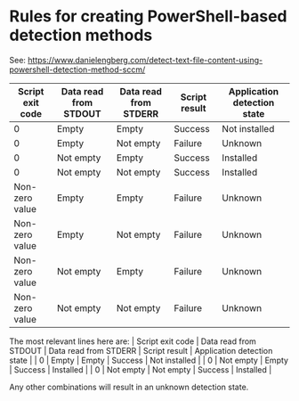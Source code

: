 # Rules for creating PowerShell-based detection methods
See: https://www.danielengberg.com/detect-text-file-content-using-powershell-detection-method-sccm/
 
 | Script exit code | Data read from STDOUT | Data read from STDERR | Script result | Application detection state | 
 | ---------------- | --------------------- | --------------------- | ------------- | --------------------------- | 
 | 0 | Empty | Empty | Success | Not installed | 
 | 0 | Empty | Not empty | Failure | Unknown | 
 | 0 | Not empty | Empty | Success | Installed | 
 | 0 | Not empty | Not empty | Success | Installed | 
 | Non-zero value | Empty | Empty | Failure | Unknown | 
 | Non-zero value | Empty | Not empty | Failure | Unknown | 
 | Non-zero value | Not empty | Empty | Failure | Unknown | 
 | Non-zero value | Not empty | Not empty | Failure | Unknown | 
 
The most relevant lines here are:
 | Script exit code | Data read from STDOUT | Data read from STDERR | Script result | Application detection state | 
 | 0 | Empty | Empty | Success | Not installed | 
 | 0 | Not empty | Empty | Success | Installed | 
 | 0 | Not empty | Not empty | Success | Installed | 
 
Any other combinations will result in an unknown detection state.
